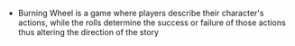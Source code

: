 - Burning Wheel is a game where players describe their character's actions, while the rolls determine the success or failure of those actions thus altering the direction of the story


